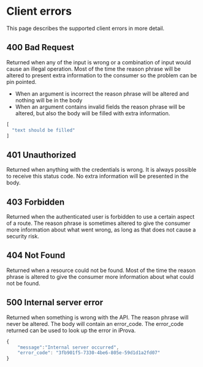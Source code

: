 ﻿# Client errors
This page describes the supported client errors in more detail.

## 400 Bad Request
Returned when any of the input is wrong or a combination of input would cause an illegal operation. Most of the time the reason phrase will be altered to present extra information to the consumer so the problem can be pin pointed.

 - When an argument is incorrect the reason phrase will be altered and nothing will be in the body
 - When an argument contains invalid fields the reason phrase will be altered, but also the body will be filled with extra information.
```javascript
[
  "text should be filled"
]
```

## 401 Unauthorized
Returned when anything with the credentials is wrong. It is always possible to receive this status code. No extra information will be presented in the body.

## 403 Forbidden
Returned when the authenticated user is forbidden to use a certain aspect of a route. The reason phrase is sometimes altered to give the consumer more information about what went wrong, as long as that does not cause a security risk.

## 404 Not Found
Returned when a resource could not be found. Most of the time the reason phrase is altered to give the consumer more information about what could not be found.

## 500 Internal server error
Returned when something is wrong with the API. The reason phrase will never be altered. The body will contain an error_code. The error_code returned can be used to look up the error in iProva.

```javascript
{
    "message":"Internal server occurred",
    "error_code": "3fb901f5-7330-4be6-805e-59d1d1a2fd07"
}
```